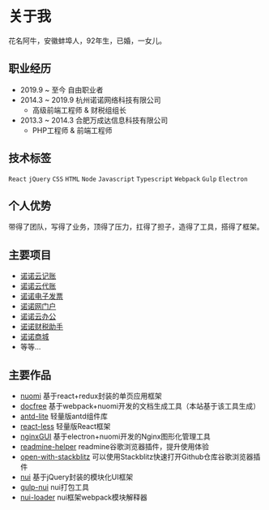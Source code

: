 # 关于我

花名阿牛，安徽蚌埠人，92年生，已婚，一女儿。

## 职业经历

- 2019.9 ~ 至今 自由职业者
- 2014.3 ~ 2019.9 杭州诺诺网络科技有限公司
  - 高级前端工程师 & 财税组组长
- 2013.3 ~ 2014.3 合肥万成达信息科技有限公司
  - PHP工程师 & 前端工程师

## 技术标签

`React`
`jQuery`
`CSS`
`HTML`
`Node`
`Javascript`
`Typescript`
`Webpack`
`Gulp`
`Electron`

## 个人优势

带得了团队，写得了业务，顶得了压力，扛得了担子，造得了工具，搭得了框架。

## 主要项目

- [诺诺云记账](https://cloud.jss.com.cn/)
- [诺诺云代账](https://cloud.jss.com.cn/agent.html)
- [诺诺电子发票](https://fp.jss.com.cn/)
- [诺诺网门户](https://www.jss.com.cn/)
- [诺诺云办公](https://oa.jss.com.cn/)
- [诺诺财税助手](https://cszs.jss.com.cn/)
- [诺诺商城](https://www.axnsc.com/)
- 等等...

## 主要作品

- [nuomi](https://github.com/nuomijs/nuomi) 基于react+redux封装的单页应用框架
- [docfree](https://github.com/yinjiazeng/docfree) 基于webpack+nuomi开发的文档生成工具（本站基于该工具生成）
- [antd-lite](https://github.com/yinjiazeng/antd-lite) 轻量版antd组件库
- [react-less](https://github.com/yinjiazeng/react-less) 轻量版React框架
- [nginxGUI](https://github.com/yinjiazeng/NginxGUI) 基于electron+nuomi开发的Nginx图形化管理工具
- [readmine-helper](https://github.com/yinjiazeng/readmine-helper) readmine谷歌浏览器插件，提升使用体验
- [open-with-stackblitz](https://github.com/yinjiazeng/open-with-stackblitz) 可以使用Stackblitz快速打开Github仓库谷歌浏览器插件
- [nui](https://github.com/yinjiazeng/nui) 基于jQuery封装的模块化UI框架
- [gulp-nui](https://github.com/yinjiazeng/gulp-nui) nui打包工具
- [nui-loader](https://github.com/yinjiazeng/gulp-nui) nui框架webpack模块解释器